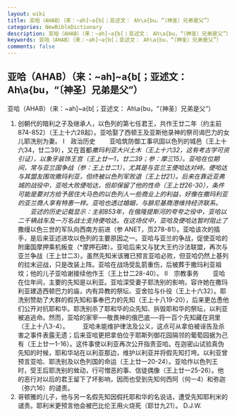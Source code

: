 ```yaml
---
layout: wiki
title: 亚哈（AHAB）（来：~ah]~a{b[；亚述文： Ah\a{bu，“〔神圣〕兄弟是父”）
categories: NewBibleDictionary
description: 亚哈（AHAB）（来：~ah]~a{b[；亚述文： Ah\a{bu，“〔神圣〕兄弟是父”）
keywords: 亚哈（AHAB）（来：~ah]~a{b[；亚述文： Ah\a{bu，“〔神圣〕兄弟是父”）
comments: false
---
```


## 亚哈（AHAB）（来：~ah]~a{b[；亚述文： Ah\a{bu，“〔神圣〕兄弟是父”）



亚哈（AHAB）（来：~ah]~a{b[；亚述文：
Ah\a{bu，“〔神圣〕兄弟是父”）
1. 创朝代的暗利之子及继承人，以色列的第七任君王，共作王廿二年（约主前874-852）（王上十六28起）。亚哈娶了西顿王及亚斯他录神的祭司谒巴力的女儿耶洗别为妻。
 Ⅰ　政治历史
 　　亚哈筑防御工事巩固以色列的城邑（王上十六34，廿二39），又在首都*撒玛利亚大兴土木（王上十六32，这有考古学可资引证），以象牙装饰王宫（王上廿一1，廿二39；参：摩三15）。亚哈在位期间，常与亚兰国争战（参：王上廿二1），尤其是与亚兰王便哈达对峙。便哈达与其盟友围攻撒玛利亚，但终被以色列军败退（王上廿21）。后来在靠近亚弗城的战役中，亚哈大败便哈达，但却保留了他的性命（王上廿26-30），条件可能是要对方给予居住大马色的以色列人一些商业上的利益，好像在撒玛利亚的亚兰商人享有特惠一样。亚哈也透过婚姻，与腓尼基商港维持经济联系。
 　　亚述的历史记载显示：主前853年，在俄隆提斯河的夸夸之役中，亚哈以二千辆战车及一万名战士支持便哈达。在这场仗中，亚哈及便哈达暂时阻止了*撒缦以色三世的军队向西南方前进（参 ANET，页278-81）。亚哈该次的插手，是后来亚述进攻以色列的主要原因之一。亚哈与亚兰的争战，促使亚哈的附庸国摩押乘机叛变（*摩押石碑）。亚哈后来又与犹大王约沙法联盟，再次与亚兰争战（王上廿二3）。虽然先知米该雅已预言亚哈必败，但亚哈仍然上基列的拉末迎战，只是改装上阵。亚哈在战场受乱箭重伤，后被葬于撒玛利亚祖坟；他的儿子亚哈谢接续他作王（王上廿二28-40）。
 Ⅱ　宗教事务
 　　亚哈在位年间，主要的先知是以利亚。亚哈深受妻子耶洗别的影响，容许她在撒玛利亚建造西顿巴力的庙，内有异教的祭坛、亚舍拉与仆役（王上十六32）。耶洗别赞助了大群的假先知和事奉巴力的先知（王上十八19-20），后来更怂恿他们公开对抗耶和华。耶洗别杀了耶和华的众先知、拆毁耶和华的祭坛，以利亚被追逃命。然而，亚哈的家宰──敬畏神的俄巴底──将一百个先知藏在洞里（王上十八3-4）。
  　　亚哈未能维护律法及公义，这点可从拿伯被诬告及杀害之事件表露无遗；后来亚哈更把拿伯位于耶斯列御花园隔邻的葡萄园据为己有（王上廿一1-16）。这件事使以利亚再次公开指责亚哈。在迦密山试验真伪先知的时候，耶和华站在以利亚那边，维护以利亚并将假先知打垮。以利亚曾预言亚哈、耶洗别及以色列国的命运（王上廿一20-24）。亚哈作以色列王时，受王后耶洗别的耸动，行可憎恶的事、信徒偶像（王上廿一25-26）。他的恶行对以后的君王留下了坏影响，因而也受到先知何西阿（何一4）和弥迦（弥六16）的谴责。
2. 哥顿雅的儿子，他与另一名假先知因假托耶和华的名说话，遭受先知耶利米的谴责。耶利米更预言他会被巴比伦王用火烧死（耶廿九21）。
D.J.W.



